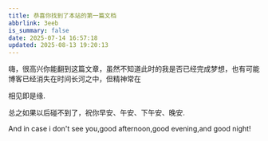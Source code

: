```yaml
---
title: 恭喜你找到了本站的第一篇文档
abbrlink: 3eeb
is_summary: false
date: 2025-07-14 16:57:18
updated: 2025-08-13 19:20:13
---
```


嗨，很高兴你能翻到这篇文章，虽然不知道此时的我是否已经完成梦想，也有可能博客已经消失在时间长河之中，但精神常在

相见即是缘.

总之如果以后碰不到了，祝你早安、午安、下午安、晚安.

And in case i don't see you,good afternoon,good evening,and good night!